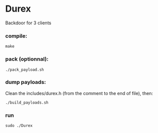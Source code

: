 # Durex

Backdoor for 3 clients

### compile:
```
make
```

### pack (optionnal):
```
./pack_payload.sh
```

### dump payloads:
Clean the includes/durex.h (from the comment to the end of file),
then:
```
./build_payloads.sh
```

### run
```
sudo ./Durex 
```

